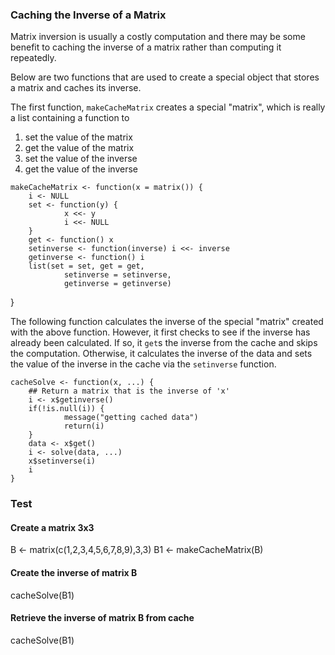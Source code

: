 ### Caching the Inverse of a Matrix

Matrix inversion is usually a costly computation and there may be some
benefit to caching the inverse of a matrix rather than computing it
repeatedly.

Below are two functions that are used to create a
special object that stores a matrix and caches its inverse.

The first function, `makeCacheMatrix` creates a special "matrix", which is
really a list containing a function to

1.  set the value of the matrix
2.  get the value of the matrix
3.  set the value of the inverse
4.  get the value of the inverse

<!-- -->

    makeCacheMatrix <- function(x = matrix()) {
        i <- NULL
        set <- function(y) {
                x <<- y
                i <<- NULL
        }
        get <- function() x
        setinverse <- function(inverse) i <<- inverse
        getinverse <- function() i
        list(set = set, get = get,
                setinverse = setinverse,
                getinverse = getinverse)
}

The following function calculates the inverse of the special "matrix"
created with the above function. However, it first checks to see if the
inverse has already been calculated. If so, it `get`s the inverse from the
cache and skips the computation. Otherwise, it calculates the inverse of
the data and sets the value of the inverse in the cache via the `setinverse`
function.

    cacheSolve <- function(x, ...) {
        ## Return a matrix that is the inverse of 'x'
        i <- x$getinverse()
        if(!is.null(i)) {
                message("getting cached data")
                return(i)
        }
        data <- x$get()
        i <- solve(data, ...)
        x$setinverse(i)
        i
    }   

### Test

#### Create a matrix 3x3
B <- matrix(c(1,2,3,4,5,6,7,8,9),3,3)
B1 <- makeCacheMatrix(B)

#### Create the inverse of matrix B
cacheSolve(B1)

#### Retrieve the inverse of matrix B from cache
cacheSolve(B1)

